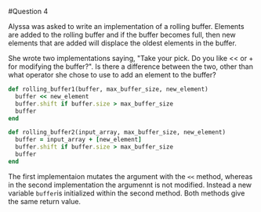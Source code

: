 #Question 4

Alyssa was asked to write an implementation of a rolling buffer. Elements are added to the rolling buffer and if the buffer becomes full, then new elements that are added will displace the oldest elements in the buffer.

She wrote two implementations saying, "Take your pick. Do you like << or + for modifying the buffer?". Is there a difference between the two, other than what operator she chose to use to add an element to the buffer?

```Ruby
def rolling_buffer1(buffer, max_buffer_size, new_element)
  buffer << new_element
  buffer.shift if buffer.size > max_buffer_size
  buffer
end

def rolling_buffer2(input_array, max_buffer_size, new_element)
  buffer = input_array + [new_element]
  buffer.shift if buffer.size > max_buffer_size
  buffer
end
```

The first implementaion mutates the argument with the `<<` method, whereas in the second implementation the argumennt is not modified.  Instead a new variable `buffer`is initialized within the second method.  Both methods give the same return value.
